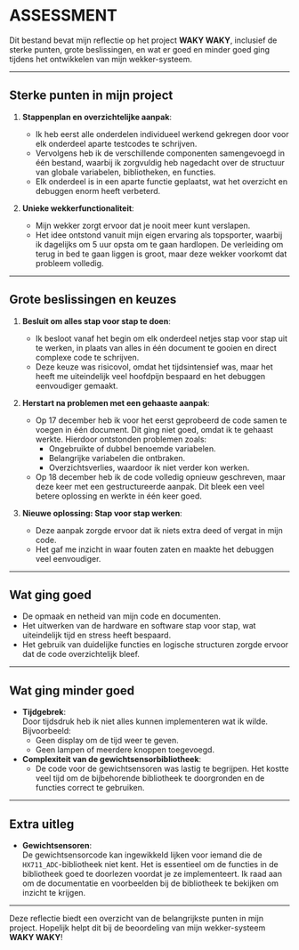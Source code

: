 # ASSESSMENT

Dit bestand bevat mijn reflectie op het project **WAKY WAKY**, inclusief de sterke punten, grote beslissingen, en wat er goed en minder goed ging tijdens het ontwikkelen van mijn wekker-systeem.

---

## Sterke punten in mijn project
1. **Stappenplan en overzichtelijke aanpak**:  
   - Ik heb eerst alle onderdelen individueel werkend gekregen door voor elk onderdeel aparte testcodes te schrijven.  
   - Vervolgens heb ik de verschillende componenten samengevoegd in één bestand, waarbij ik zorgvuldig heb nagedacht over de structuur van globale variabelen, bibliotheken, en functies.  
   - Elk onderdeel is in een aparte functie geplaatst, wat het overzicht en debuggen enorm heeft verbeterd.

2. **Unieke wekkerfunctionaliteit**:  
   - Mijn wekker zorgt ervoor dat je nooit meer kunt verslapen.  
   - Het idee ontstond vanuit mijn eigen ervaring als topsporter, waarbij ik dagelijks om 5 uur opsta om te gaan hardlopen. De verleiding om terug in bed te gaan liggen is groot, maar deze wekker voorkomt dat probleem volledig.

---

## Grote beslissingen en keuzes
1. **Besluit om alles stap voor stap te doen**:  
   - Ik besloot vanaf het begin om elk onderdeel netjes stap voor stap uit te werken, in plaats van alles in één document te gooien en direct complexe code te schrijven.  
   - Deze keuze was risicovol, omdat het tijdsintensief was, maar het heeft me uiteindelijk veel hoofdpijn bespaard en het debuggen eenvoudiger gemaakt.

2. **Herstart na problemen met een gehaaste aanpak**:  
   - Op 17 december heb ik voor het eerst geprobeerd de code samen te voegen in één document. Dit ging niet goed, omdat ik te gehaast werkte. Hierdoor ontstonden problemen zoals:
     - Ongebruikte of dubbel benoemde variabelen.
     - Belangrijke variabelen die ontbraken.
     - Overzichtsverlies, waardoor ik niet verder kon werken.  
   - Op 18 december heb ik de code volledig opnieuw geschreven, maar deze keer met een gestructureerde aanpak. Dit bleek een veel betere oplossing en werkte in één keer goed.

3. **Nieuwe oplossing: Stap voor stap werken**:  
   - Deze aanpak zorgde ervoor dat ik niets extra deed of vergat in mijn code.  
   - Het gaf me inzicht in waar fouten zaten en maakte het debuggen veel eenvoudiger.

---

## Wat ging goed
- De opmaak en netheid van mijn code en documenten.  
- Het uitwerken van de hardware en software stap voor stap, wat uiteindelijk tijd en stress heeft bespaard.  
- Het gebruik van duidelijke functies en logische structuren zorgde ervoor dat de code overzichtelijk bleef.

---

## Wat ging minder goed
- **Tijdgebrek**:  
   Door tijdsdruk heb ik niet alles kunnen implementeren wat ik wilde. Bijvoorbeeld:
   - Geen display om de tijd weer te geven.
   - Geen lampen of meerdere knoppen toegevoegd.
- **Complexiteit van de gewichtsensorbibliotheek**:  
   - De code voor de gewichtsensoren was lastig te begrijpen. Het kostte veel tijd om de bijbehorende bibliotheek te doorgronden en de functies correct te gebruiken.  

---

## Extra uitleg
- **Gewichtsensoren**:  
   De gewichtsensorcode kan ingewikkeld lijken voor iemand die de `HX711_ADC`-bibliotheek niet kent. Het is essentieel om de functies in de bibliotheek goed te doorlezen voordat je ze implementeert. Ik raad aan om de documentatie en voorbeelden bij de bibliotheek te bekijken om inzicht te krijgen.

---

Deze reflectie biedt een overzicht van de belangrijkste punten in mijn project. Hopelijk helpt dit bij de beoordeling van mijn wekker-systeem **WAKY WAKY**!
